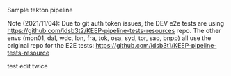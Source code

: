 Sample tekton pipeline

Note (2021/11/04): Due to git auth token issues, the DEV e2e tests are using https://github.com/idsb3t2/KEEP-pipeline-tests-resources repo.
The other envs (mon01, dal, wdc, lon, fra, tok, osa, syd, tor, sao, bnpp) all use the original repo for the E2E tests: https://github.com/idsb3t1/KEEP-pipeline-tests-resource

test edit twice
